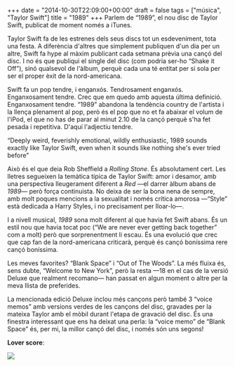 +++
date = "2014-10-30T22:09:00+00:00"
draft = false
tags = ["música", "Taylor Swift"]
title = "1989"
+++
Parlem de “1989”, el nou disc de Taylor Swift, publicat de moment només a iTunes.

<!-- more -->

<span class="pDropCap">T</span>aylor Swift fa de les estrenes dels seus discs tot un esdeveniment, tota una festa. A diferència d'altres que simplement publiquen d'un dia per un altre, Swift fa hype al màxim publicant cada setmana prèvia una cançó del disc. I no és que publiqui el single del disc (com podria ser-ho “Shake it Off”), sinó qualsevol de l'àlbum, perquè cada una té entitat per si sola per ser el proper èxit de la nord-americana.

Swift fa un pop tendre, i enganxós. Tendrosament enganxós. Enganxosament tendre. Crec que em quedo amb aquesta última definició. Enganxosament tendre. “1989” abandona la tendència country de l'artista i la llença plenament al pop, però és el pop que no et fa abaixar el volum de l'iPod, el que no has de parar al minut 2.10 de la cançó perquè s'ha fet pesada i repetitiva. D'aquí l'adjectiu tendre.

<p class="pQuote">“Deeply weird, feverishly emotional, wildly enthusiastic, 1989 sounds exactly like Taylor Swift, even when it sounds like nothing she's ever tried before”</p>

Això és el que deia Rob Sheffield a *Rolling Stone*. És absolutament cert. Les lletres segueixen la temàtica típica de Taylor Swift: amor i desamor, amb una perspectiva lleugerament diferent a *Red* —el darrer àlbum abans de *1989*— però força continuista. No deixa de ser la bona nena de sempre, amb molt poques mencions a la sexualitat i només crítica amorosa —“Style” està dedicada a Harry Styles, i no precisament per lloar-lo—.

I a nivell musical, *1989* sona molt diferent al que havia fet Swift abans. És un estil nou que havia tocat poc (“We are never ever getting back together” com a molt) però que sorprenentment li escau. És una evolució que crec que cap fan de la nord-americana criticarà, perquè és cançó boníssima rere cançó boníssima.

Les meves favorites? “Blank Space” i “Out of The Woods”. La més fluixa és, sens dubte, “Welcome to New York”, però la resta —18 en el cas de la versió Deluxe que realment recomano— han passat en algun moment o altre per la meva llista de preferides.

La mencionada edició Deluxe inclou més cançons però també 3 “voice memos” amb versions verdes de les cançons del disc, gravades per la mateixa Taylor amb el mòbil durant l'etapa de gravació del disc. És una finestra interessant que ens ha deixat una perla: la “voice memo” de “Blank Space” és, per mi, la millor cançó del disc, i només són uns segons!

**Lover score**: <span class="fa fa-heart"></span> <span class="fa fa-heart"></span> <span class="fa fa-heart"></span> <span class="fa fa-heart"> </span> <span class="fa fa-heart"></span>

<img id="splashFade" src="http://i.imgur.com/6g0OFv9.jpg"/>